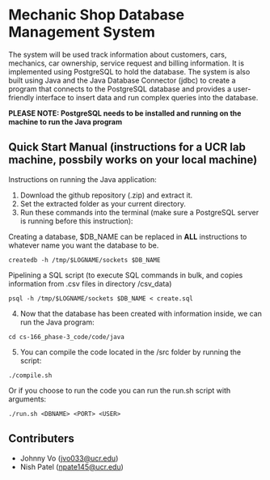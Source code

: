 # Mechanic Shop Database Management System

The system will be used track information about customers, cars, mechanics, car ownership, service request and billing information. It is implemented using PostgreSQL to hold the database. The system is also built using Java and the Java Database Connector (jdbc) to create a program that connects to the PostgreSQL database and provides a user-friendly interface to insert data and run complex queries into the database.

**PLEASE NOTE: PostgreSQL needs to be installed and running on the machine to run the Java program**

## Quick Start Manual (instructions for a UCR lab machine, possbily works on your local machine)

Instructions on running the Java application:
1. Download the github repository (.zip) and extract it.
2. Set the extracted folder as your current directory.
3. Run these commands into the terminal (make sure a PostgreSQL server is running before this instruction):

Creating a database, $DB_NAME can be replaced in **ALL** instructions to whatever name you want the database to be.
```
createdb -h /tmp/$LOGNAME/sockets $DB_NAME
```

Pipelining a SQL script (to execute SQL commands in bulk, and copies information from .csv files in directory /csv_data)
```
psql -h /tmp/$LOGNAME/sockets $DB_NAME < create.sql
```

4. Now that the database has been created with information inside, we can run the Java program:
```
cd cs-166_phase-3_code/code/java
```

5. You can compile the code located in the /src folder by running the script:
```
./compile.sh
```
Or if you choose to run the code you can run the run.sh script with arguments:
```
./run.sh <DBNAME> <PORT> <USER>
```

## Contributers
* Johnny Vo (jvo033@ucr.edu)
* Nish Patel (npate145@ucr.edu)
